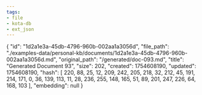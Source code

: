 ```yaml
---
tags:
- file
- kota-db
- ext_json
---
```

{
  "id": "1d2a1e3a-45db-4796-960b-002aa1a3056d",
  "file_path": "./examples-data/personal-kb/documents/1d2a1e3a-45db-4796-960b-002aa1a3056d.md",
  "original_path": "/generated/doc-093.md",
  "title": "Generated Document 93",
  "size": 202,
  "created": 1754608190,
  "updated": 1754608190,
  "hash": [
    220,
    88,
    25,
    12,
    209,
    242,
    205,
    218,
    32,
    212,
    45,
    191,
    214,
    171,
    0,
    36,
    139,
    113,
    11,
    28,
    236,
    255,
    148,
    165,
    51,
    89,
    201,
    247,
    226,
    64,
    168,
    103
  ],
  "embedding": null
}
